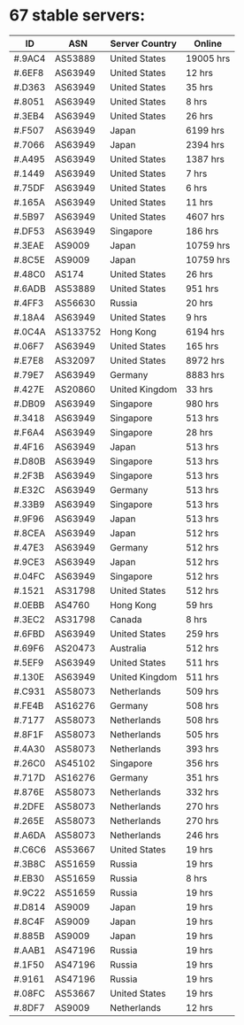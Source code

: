 # 67 stable servers:

| ID | ASN | Server Country | Online |
| ------ | ------ | ------ | ------ |
| #.9AC4 | AS53889 | United States | 19005 hrs |
| #.6EF8 | AS63949 | United States | 12 hrs |
| #.D363 | AS63949 | United States | 35 hrs |
| #.8051 | AS63949 | United States | 8 hrs |
| #.3EB4 | AS63949 | United States | 26 hrs |
| #.F507 | AS63949 | Japan | 6199 hrs |
| #.7066 | AS63949 | Japan | 2394 hrs |
| #.A495 | AS63949 | United States | 1387 hrs |
| #.1449 | AS63949 | United States | 7 hrs |
| #.75DF | AS63949 | United States | 6 hrs |
| #.165A | AS63949 | United States | 11 hrs |
| #.5B97 | AS63949 | United States | 4607 hrs |
| #.DF53 | AS63949 | Singapore | 186 hrs |
| #.3EAE | AS9009 | Japan | 10759 hrs |
| #.8C5E | AS9009 | Japan | 10759 hrs |
| #.48C0 | AS174 | United States | 26 hrs |
| #.6ADB | AS53889 | United States | 951 hrs |
| #.4FF3 | AS56630 | Russia | 20 hrs |
| #.18A4 | AS63949 | United States | 9 hrs |
| #.0C4A | AS133752 | Hong Kong | 6194 hrs |
| #.06F7 | AS63949 | United States | 165 hrs |
| #.E7E8 | AS32097 | United States | 8972 hrs |
| #.79E7 | AS63949 | Germany | 8883 hrs |
| #.427E | AS20860 | United Kingdom | 33 hrs |
| #.DB09 | AS63949 | Singapore | 980 hrs |
| #.3418 | AS63949 | Singapore | 513 hrs |
| #.F6A4 | AS63949 | Singapore | 28 hrs |
| #.4F16 | AS63949 | Japan | 513 hrs |
| #.D80B | AS63949 | Singapore | 513 hrs |
| #.2F3B | AS63949 | Singapore | 513 hrs |
| #.E32C | AS63949 | Germany | 513 hrs |
| #.33B9 | AS63949 | Singapore | 513 hrs |
| #.9F96 | AS63949 | Japan | 513 hrs |
| #.8CEA | AS63949 | Japan | 512 hrs |
| #.47E3 | AS63949 | Germany | 512 hrs |
| #.9CE3 | AS63949 | Japan | 512 hrs |
| #.04FC | AS63949 | Singapore | 512 hrs |
| #.1521 | AS31798 | United States | 512 hrs |
| #.0EBB | AS4760 | Hong Kong | 59 hrs |
| #.3EC2 | AS31798 | Canada | 8 hrs |
| #.6FBD | AS63949 | United States | 259 hrs |
| #.69F6 | AS20473 | Australia | 512 hrs |
| #.5EF9 | AS63949 | United States | 511 hrs |
| #.130E | AS63949 | United Kingdom | 511 hrs |
| #.C931 | AS58073 | Netherlands | 509 hrs |
| #.FE4B | AS16276 | Germany | 508 hrs |
| #.7177 | AS58073 | Netherlands | 508 hrs |
| #.8F1F | AS58073 | Netherlands | 505 hrs |
| #.4A30 | AS58073 | Netherlands | 393 hrs |
| #.26C0 | AS45102 | Singapore | 356 hrs |
| #.717D | AS16276 | Germany | 351 hrs |
| #.876E | AS58073 | Netherlands | 332 hrs |
| #.2DFE | AS58073 | Netherlands | 270 hrs |
| #.265E | AS58073 | Netherlands | 270 hrs |
| #.A6DA | AS58073 | Netherlands | 246 hrs |
| #.C6C6 | AS53667 | United States | 19 hrs |
| #.3B8C | AS51659 | Russia | 19 hrs |
| #.EB30 | AS51659 | Russia | 8 hrs |
| #.9C22 | AS51659 | Russia | 19 hrs |
| #.D814 | AS9009 | Japan | 19 hrs |
| #.8C4F | AS9009 | Japan | 19 hrs |
| #.885B | AS9009 | Japan | 19 hrs |
| #.AAB1 | AS47196 | Russia | 19 hrs |
| #.1F50 | AS47196 | Russia | 19 hrs |
| #.9161 | AS47196 | Russia | 19 hrs |
| #.08FC | AS53667 | United States | 19 hrs |
| #.8DF7 | AS9009 | Netherlands | 12 hrs |

